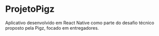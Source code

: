 # ProjetoPigz
Aplicativo desenvolvido em React Native como parte do desafio técnico proposto pela Pigz, focado em entregadores.

